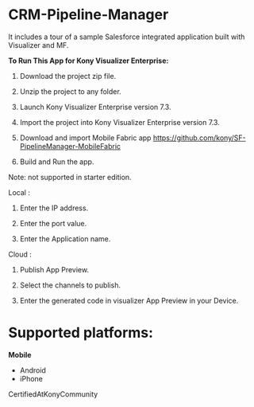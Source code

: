 # CRM-Pipeline-Manager
It includes a tour of a sample Salesforce integrated application built with Visualizer and MF.

**To Run This App for Kony Visualizer Enterprise:**


1. Download the project zip file.

2. Unzip the project to any folder.
3. Launch Kony Visualizer Enterprise version 7.3.

4. Import the project into Kony Visualizer Enterprise version 7.3.

5. Download and import Mobile Fabric app https://github.com/kony/SF-PipelineManager-MobileFabric

6. Build and Run the app.

Note: not supported in starter edition.

Local :


1. Enter the IP address.

2. Enter the port value.

3. Enter the Application name.



Cloud :


1. Publish App Preview.

2. Select the channels to publish.

3. Enter the generated code in visualizer App Preview in your Device.


# Supported platforms:
**Mobile**
 * Android
 * iPhone
 
 CertifiedAtKonyCommunity
